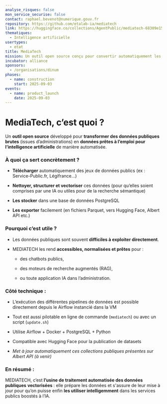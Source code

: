 ```yaml
---
analyse_risques: false
mon_service_securise: false
contact: raphael.bevenot@numerique.gouv.fr
repository: https://github.com/etalab-ia/mediatech
link: https://huggingface.co/collections/AgentPublic/mediatech-68309e15729011f49ef505e8
thematiques:
  - Intelligence artificielle
usertypes:
  - etat
title: MediaTech
mission: Un outil open source conçu pour convertir automatiquement les données publiques brutes des administrations en ressources fiables et prêtes à l’usage pour l’intelligence artificielle.
incubator: alliance
sponsors:
  - /organisations/dinum
phases:
  - name: construction
    start: 2025-09-03
events:
  - name: product_launch
    date: 2025-09-03
---
```

# MediaTech, c’est quoi ?

Un **outil open source** développé pour **transformer des données publiques brutes** (issues d’administrations) en **données prêtes à l’emploi pour l’intelligence artificielle** de manière automatisée.

### **À quoi ça sert concrètement ?**

* **Télécharger** automatiquement des jeux de données publics (ex : Service-Public.fr, Légifrance…)

* **Nettoyer, structurer et vectoriser** ces données (pour qu’elles soient comprises par une IA ou utiles pour de la recherche sémantique)

* **Les stocker** dans une base de données PostgreSQL

* **Les exporter** facilement (en fichiers Parquet, vers Hugging Face, Albert API etc.)

### **Pourquoi c’est utile ?**

* Les données publiques sont souvent **difficiles à exploiter directement**.

* MEDIATECH les rend **accessibles, normalisées et prêtes** pour :

  * des chatbots publics,

  * des moteurs de recherche augmentés (RAG),

  * ou toute application IA dans l’administration.

### **Côté technique :**

* L’exécution des différentes pipelines de données est possible directement depuis le Airflow instancié dans la VM

* Tout est aussi pilotable en ligne de commande (`mediatech`) ou avec un script (`update.sh`)

* Utilise Airflow + Docker + PostgreSQL + Python

* Compatible avec Hugging Face pour la publication de datasets

* *Met à jour automatiquement ces collections publiques présentes sur Albert API (à venir)*

### **En résumé :**

MEDIATECH, c’est **l’usine de traitement automatisée des données publiques** **vectorisées&#x20;**: elle prépare les données et s'assure de leur mise à jour pour qu’on puisse enfin **les utiliser intelligemment** dans les services publics boostés à l’IA.
